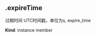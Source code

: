 <a name="module_miot/service/security--module.exports.ISecureKey+expireTime"></a>

## .expireTime
过期时间 UTC时间戳，单位为s, expire_time

**Kind**: instance member  
